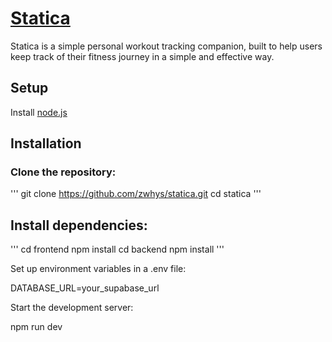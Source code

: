# [Statica](https://statica-teal.vercel.app/landing)

Statica is a simple personal workout tracking companion, built to help users keep track of their fitness journey in a simple and effective way.

## Setup

Install [node.js](https://nodejs.org/en)

## Installation

### Clone the repository:

'''
git clone https://github.com/zwhys/statica.git
cd statica
'''

## Install dependencies:

'''
cd frontend
npm install
cd backend
npm install
'''

Set up environment variables in a .env file:

DATABASE_URL=your_supabase_url

Start the development server:

npm run dev
